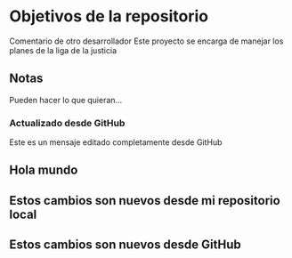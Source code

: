 # Objetivos de la repositorio
Comentario de otro desarrollador
Este proyecto se encarga de manejar los planes de la liga de la justicia


## Notas
Pueden hacer lo que quieran...

### Actualizado desde GitHub
Este es un mensaje editado completamente desde GitHub

## Hola mundo

## Estos cambios son nuevos desde mi repositorio local
## Estos cambios son nuevos desde GitHub
